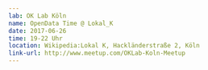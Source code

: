 ```yaml
---
lab: OK Lab Köln
name: OpenData Time @ Lokal_K
date: 2017-06-26
time: 19-22 Uhr
location: Wikipedia:Lokal K, Hackländerstraße 2, Köln
link-url: http://www.meetup.com/OKLab-Koln-Meetup
---
```

